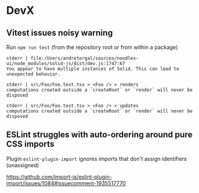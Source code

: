 # DevX

## Vitest issues noisy warning

Run `npm run test` (from the repository root or from within a package)

```
stderr | file:/Users/andretorgal/sources/noodles-ui/node_modules/solid-js/dist/dev.js:1747:67
You appear to have multiple instances of Solid. This can lead to unexpected behavior.

stderr | src/Foo/Foo.test.tsx > <Foo /> > renders
computations created outside a `createRoot` or `render` will never be disposed

stderr | src/Foo/Foo.test.tsx > <Foo /> > updates
computations created outside a `createRoot` or `render` will never be disposed
```

## ESLint struggles with auto-ordering around pure CSS imports

Plugin `eslint-plugin-import` ignores imports that don't assign identifiers (unassigned)

https://github.com/import-js/eslint-plugin-import/issues/1084#issuecomment-1935517770

